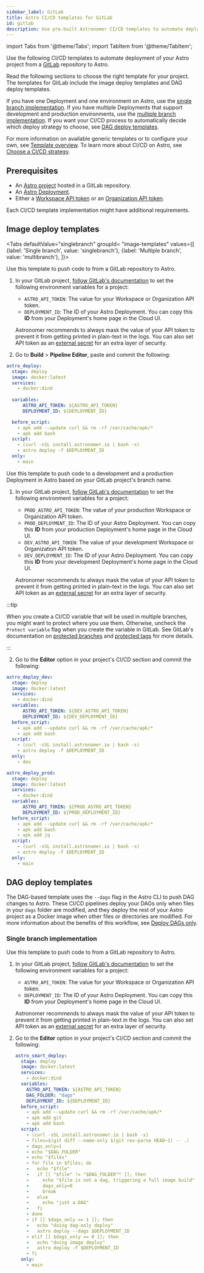 ```yaml
---
sidebar_label: GitLab
title: Astro CI/CD templates for GitLab
id: gitlab
description: Use pre-built Astronomer CI/CD templates to automate deploying Apache Airflow DAGs to Astro using GitLab.
---
```


import Tabs from '@theme/Tabs';
import TabItem from '@theme/TabItem';

Use the following CI/CD templates to automate deployment of your Astro project from a [GitLab](https://gitlab.com/) repository to Astro.

Read the following sections to choose the right template for your project. The templates for GitLab include the image deploy templates and DAG deploy templates.

If you have one Deployment and one environment on Astro, use the [single branch implementation](#single-branch-implementation). If you have multiple Deployments that support development and production environments, use the [multiple branch implementation](#multiple-branch-implementation). If you want your CI/CD process to automatically decide which deploy strategy to choose, see [DAG deploy templates](#smart-deploy-templates).

For more information on available generic templates or to configure your own, see [Template overview](template-overview.md). To learn more about CI/CD on Astro, see [Choose a CI/CD strategy](set-up-ci-cd.md).

## Prerequisites

- An [Astro project](develop-project.md#create-an-astro-project) hosted in a GitLab repository.
- An [Astro Deployment](create-deployment.md).
- Either a [Workspace API token](workspace-api-tokens.md) or an [Organization API token](organization-api-tokens.md).

Each CI/CD template implementation might have additional requirements.

## Image deploy templates

<Tabs
    defaultValue="singlebranch"
    groupId= "image-templates"
    values={[
        {label: 'Single branch', value: 'singlebranch'},
        {label: 'Multiple branch', value: 'multibranch'},
    ]}>

<TabItem value="singlebranch">

Use this template to push code to from a GitLab repository to Astro.

1. In your GitLab project, [follow GitLab's documentation](https://docs.gitlab.com/ee/ci/variables/#for-a-project) to set the following environment variables for a project:

    - `ASTRO_API_TOKEN`: The value for your Workspace or Organization API token.
    - `DEPLOYMENT_ID`: The ID of your Astro Deployment. You can copy this **ID** from your Deployment's home page in the Cloud UI.

    Astronomer recommends to always mask the value of your API token to prevent it from getting printed in plain-text in the logs. You can also set API token as an [external secret](https://docs.gitlab.com/ee/ci/secrets/index.html) for an extra layer of security.

2. Go to **Build** > **Pipeline Editor**, paste and commit the following:

  ```yaml
  astro_deploy:
    stage: deploy
    image: docker:latest
    services:
      - docker:dind
    
    variables:
        ASTRO_API_TOKEN: ${ASTRO_API_TOKEN}
        DEPLOYMENT_ID: ${DEPLOYMENT_ID}

    before_script:
      - apk add --update curl && rm -rf /var/cache/apk/*
      - apk add bash
    script:
      - (curl -sSL install.astronomer.io | bash -s)
      - astro deploy -f $DEPLOYMENT_ID
    only:
      - main
  ```

</TabItem>

<TabItem value="multibranch">

Use this template to push code to a development and a production Deployment in Astro based on your GitLab project's branch name.

1. In your GitLab project, [follow GitLab's documentation](https://docs.gitlab.com/ee/ci/variables/#for-a-project) to set the following environment variables for a project:

    - `PROD_ASTRO_API_TOKEN`: The value of your production Workspace or Organization API token.
    - `PROD_DEPLOYMENT_ID`: The ID of your Astro Deployment. You can copy this **ID** from your production Deployment's home page in the Cloud UI.
    - `DEV_ASTRO_API_TOKEN`: The value of your development Workspace or Organization API token.
    - `DEV_DEPLOYMENT_ID`: The ID of your Astro Deployment. You can copy this **ID** from your development Deployment's home page in the Cloud UI.

    Astronomer recommends to always mask the value of your API token to prevent it from getting printed in plain-text in the logs. You can also set API token as an [external secret](https://docs.gitlab.com/ee/ci/secrets/index.html) for an extra layer of security.

  :::tip

  When you create a CI/CD variable that will be used in multiple branches, you might want to protect where you use them. Otherwise, uncheck the `Protect variable` flag when you create the variable in GitLab. See GitLab's documentation on [protected branches](https://docs.gitlab.com/ee/user/project/protected_branches.html) and [protected tags](https://docs.gitlab.com/ee/user/project/protected_tags.html) for more details. 

  :::

2. Go to the **Editor** option in your project's CI/CD section and commit the following:

  ```yaml
  astro_deploy_dev:
    stage: deploy
    image: docker:latest
    services:
      - docker:dind
    variables:
        ASTRO_API_TOKEN: ${DEV_ASTRO_API_TOKEN}
        DEPLOYMENT_ID: ${DEV_DEPLOYMENT_ID}
    before_script:
      - apk add --update curl && rm -rf /var/cache/apk/*
      - apk add bash
    script:
      - (curl -sSL install.astronomer.io | bash -s)
      - astro deploy -f $DEPLOYMENT_ID
    only:
      - dev

  astro_deploy_prod:
    stage: deploy
    image: docker:latest
    services:
      - docker:dind
    variables:
        ASTRO_API_TOKEN: ${PROD_ASTRO_API_TOKEN}
        DEPLOYMENT_ID: ${PROD_DEPLOYMENT_ID}
    before_script:
      - apk add --update curl && rm -rf /var/cache/apk/*
      - apk add bash
      - apk add jq
    script:
      - (curl -sSL install.astronomer.io | bash -s)
      - astro deploy -f $DEPLOYMENT_ID
    only:
      - main
  ```

</TabItem>
</Tabs>

## DAG deploy templates

The DAG-based template uses the `--dags` flag in the Astro CLI to push DAG changes to Astro. These CI/CD pipelines deploy your DAGs only when files in your `dags` folder are modified, and they deploy the rest of your Astro project as a Docker image when other files or directories are modified. For more information about the benefits of this workflow, see [Deploy DAGs only](astro/deploy-code.md).

### Single branch implementation

Use this template to push code to from a GitLab repository to Astro.

1. In your GitLab project, [follow GitLab's documentation](https://docs.gitlab.com/ee/ci/variables/#for-a-project) to set the following environment variables for a project:

    - `ASTRO_API_TOKEN`: The value for your Workspace or Organization API token.
    - `DEPLOYMENT_ID`: The ID of your Astro Deployment. You can copy this **ID** from your Deployment's home page in the Cloud UI.

    Astronomer recommends to always mask the value of your API token to prevent it from getting printed in plain-text in the logs. You can also set API token as an [external secret](https://docs.gitlab.com/ee/ci/secrets/index.html) for an extra layer of security.

2. Go to the **Editor** option in your project's CI/CD section and commit the following:
   
    ```yaml
    astro_smart_deploy:
      stage: deploy
      image: docker:latest
      services:
        - docker:dind
      variables:
        ASTRO_API_TOKEN: ${ASTRO_API_TOKEN}
        DAG_FOLDER: "dags"
        DEPLOYMENT_ID: ${DEPLOYMENT_ID}
      before_script:
        - apk add --update curl && rm -rf /var/cache/apk/*
        - apk add git
        - apk add bash
      script:
        - (curl -sSL install.astronomer.io | bash -s)
        - files=$(git diff --name-only $(git rev-parse HEAD~1) -- .)
        - dags_only=1
        - echo "$DAG_FOLDER"
        - echo "$files"
        - for file in $files; do
        -   echo "$file"
        -   if [[ "$file" != "$DAG_FOLDER"* ]]; then
        -     echo "$file is not a dag, triggering a full image build"
        -     dags_only=0
        -     break
        -   else
        -     echo "just a DAG"
        -   fi
        - done
        - if [[ $dags_only == 1 ]]; then
        -   echo "doing dag-only deploy"
        -   astro deploy --dags $DEPLOYMENT_ID
        - elif [[ $dags_only == 0 ]]; then
        -   echo "doing image deploy"
        -   astro deploy -f $DEPLOYMENT_ID
        - fi
      only:
        - main
    ```